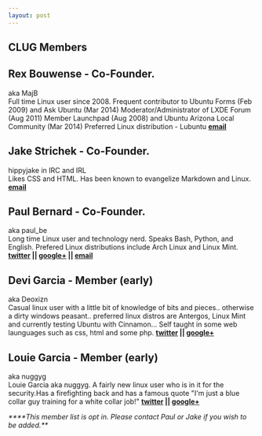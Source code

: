 ```yaml
---
layout: post
---
```


## **CLUG Members**

## Rex Bouwense - Co-Founder.

aka MajB  
Full time Linux user since 2008\. Frequent contributor to Ubuntu Forms (Feb 2009) and Ask Ubuntu (Mar 2014) Moderator/Administrator of LXDE Forum (Aug 2011) Member Launchpad (Aug 2008) and Ubuntu Arizona Local Community (Mar 2014) Preferred Linux distribution - Lubuntu
**[email](mailto:majb@azloco.com)**

## Jake Strichek - Co-Founder.

hippyjake in IRC and IRL  
Likes CSS and HTML. Has been known to evangelize Markdown and Linux.
**[email](mailto:hippyjake@gmail.com)**

## Paul Bernard - Co-Founder.

aka paul_be  
Long time Linux user and technology nerd. Speaks Bash, Python, and English. Prefered Linux distributions include Arch Linux and Linux Mint.
**[twitter](https://twitter.com/paul_ber) || [google+](https://plus.google.com/+PaulBernard87) || [email](mailto:paulbsocal@gmail.com)**

## Devi Garcia - Member (early)

aka Deoxizn  
Casual linux user with a little bit of knowledge of bits and pieces.. otherwise a dirty windows peasant.. preferred linux distros are Antergos, Linux Mint and currently testing Ubuntu with Cinnamon... Self taught in some web launguages such as css, html and some php.
**[twitter](https://twitter.com/z0mbiexx) || [google+](https://plus.google.com/u/0/114554287269046116654 )**

## Louie Garcia - Member (early)

aka nuggyg  
Louie Garcia aka nuggyg. A fairly new linux user who is in it for the security.Has a firefighting back and has a famous quote "I'm just a blue collar guy training for a white collar job!"
**[twitter](https://twitter.com/nuggy_g) || [google+](https://plus.google.com/u/0/107489447128690285761)**

_****This member list is opt in. Please contact Paul or Jake if you wish to be added.**_
